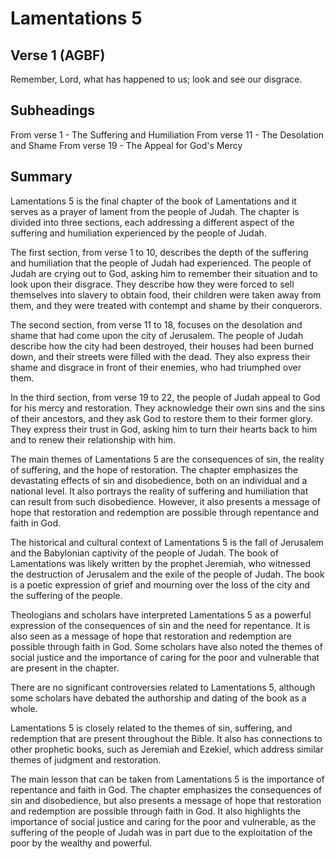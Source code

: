 # Lamentations 5

## Verse 1 (AGBF)

Remember, Lord, what has happened to us; look and see our disgrace.

## Subheadings

From verse 1 - The Suffering and Humiliation
From verse 11 - The Desolation and Shame
From verse 19 - The Appeal for God's Mercy

## Summary

Lamentations 5 is the final chapter of the book of Lamentations and it serves as a prayer of lament from the people of Judah. The chapter is divided into three sections, each addressing a different aspect of the suffering and humiliation experienced by the people of Judah.

The first section, from verse 1 to 10, describes the depth of the suffering and humiliation that the people of Judah had experienced. The people of Judah are crying out to God, asking him to remember their situation and to look upon their disgrace. They describe how they were forced to sell themselves into slavery to obtain food, their children were taken away from them, and they were treated with contempt and shame by their conquerors.

The second section, from verse 11 to 18, focuses on the desolation and shame that had come upon the city of Jerusalem. The people of Judah describe how the city had been destroyed, their houses had been burned down, and their streets were filled with the dead. They also express their shame and disgrace in front of their enemies, who had triumphed over them.

In the third section, from verse 19 to 22, the people of Judah appeal to God for his mercy and restoration. They acknowledge their own sins and the sins of their ancestors, and they ask God to restore them to their former glory. They express their trust in God, asking him to turn their hearts back to him and to renew their relationship with him.

The main themes of Lamentations 5 are the consequences of sin, the reality of suffering, and the hope of restoration. The chapter emphasizes the devastating effects of sin and disobedience, both on an individual and a national level. It also portrays the reality of suffering and humiliation that can result from such disobedience. However, it also presents a message of hope that restoration and redemption are possible through repentance and faith in God.

The historical and cultural context of Lamentations 5 is the fall of Jerusalem and the Babylonian captivity of the people of Judah. The book of Lamentations was likely written by the prophet Jeremiah, who witnessed the destruction of Jerusalem and the exile of the people of Judah. The book is a poetic expression of grief and mourning over the loss of the city and the suffering of the people.

Theologians and scholars have interpreted Lamentations 5 as a powerful expression of the consequences of sin and the need for repentance. It is also seen as a message of hope that restoration and redemption are possible through faith in God. Some scholars have also noted the themes of social justice and the importance of caring for the poor and vulnerable that are present in the chapter.

There are no significant controversies related to Lamentations 5, although some scholars have debated the authorship and dating of the book as a whole.

Lamentations 5 is closely related to the themes of sin, suffering, and redemption that are present throughout the Bible. It also has connections to other prophetic books, such as Jeremiah and Ezekiel, which address similar themes of judgment and restoration.

The main lesson that can be taken from Lamentations 5 is the importance of repentance and faith in God. The chapter emphasizes the consequences of sin and disobedience, but also presents a message of hope that restoration and redemption are possible through faith in God. It also highlights the importance of social justice and caring for the poor and vulnerable, as the suffering of the people of Judah was in part due to the exploitation of the poor by the wealthy and powerful.
